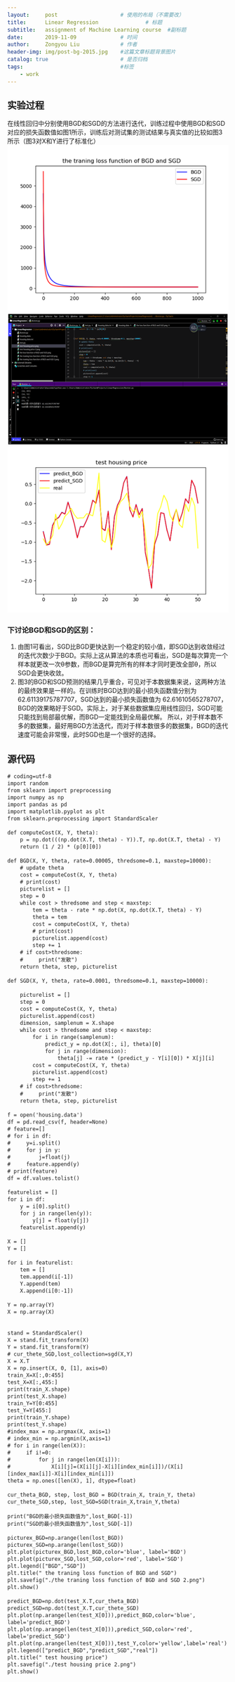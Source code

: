 ```yaml
---
layout:     post                    # 使用的布局（不需要改）
title:      Linear Regression               # 标题 
subtitle:   assignment of Machine Learning course  #副标题
date:       2019-11-09              # 时间
author:     Zongyou Liu             # 作者
header-img: img/post-bg-2015.jpg    #这篇文章标题背景图片
catalog: true                       # 是否归档
tags:                               #标签
    - work
---
```

## 实验过程  
在线性回归中分别使用BGD和SGD的方法进行迭代，训练过程中使用BGD和SGD对应的损失函数值如图1所示，训练后对测试集的测试结果与真实值的比较如图3所示（图3对X和Y进行了标准化） 
![linear1](https://raw.githubusercontent.com/BuleSky233/BuleSky233.github.io/master/img/linear1.png)
![linear2](https://raw.githubusercontent.com/BuleSky233/BuleSky233.github.io/master/img/linear2.png)
![linear3](https://raw.githubusercontent.com/BuleSky233/BuleSky233.github.io/master/img/linear3.png) 
### 下讨论BGD和SGD的区别：
1. 由图1可看出，SGD比BGD更快达到一个稳定的较小值，即SGD达到收敛经过的迭代次数少于BGD。实际上这从算法的本质也可看出，SGD是每次算完一个样本就更改一次θ参数，而BGD是算完所有的样本才同时更改全部θ，所以SGD会更快收敛。 
2. 图3的BGD和SGD预测的结果几乎重合，可见对于本数据集来说，这两种方法的最终效果是一样的。在训练时BGD达到的最小损失函数值分别为62.61139175787707，SGD达到的最小损失函数值为 62.61610565278707，BGD的效果略好于SGD。实际上，对于某些数据集应用线性回归，SGD可能只能找到局部最优解，而BGD一定能找到全局最优解。 
所以，对于样本数不多的数据集，最好用BGD方法迭代，而对于样本数很多的数据集，BGD的迭代速度可能会非常慢，此时SGD也是一个很好的选择。 

## 源代码
```
# coding=utf-8
import random    
from sklearn import preprocessing    
import numpy as np    
import pandas as pd    
import matplotlib.pyplot as plt    
from sklearn.preprocessing import StandardScaler

def computeCost(X, Y, theta):
    p = np.dot(((np.dot(X.T, theta) - Y)).T, np.dot(X.T, theta) - Y)
    return (1 / 2) * (p[0][0])

def BGD(X, Y, theta, rate=0.00005, thredsome=0.1, maxstep=10000):
    # update theta
    cost = computeCost(X, Y, theta)
    # print(cost)
    picturelist = []
    step = 0
    while cost > thredsome and step < maxstep:
        tem = theta - rate * np.dot(X, np.dot(X.T, theta) - Y)
        theta = tem
        cost = computeCost(X, Y, theta)
        # print(cost)
        picturelist.append(cost)
        step += 1
    # if cost>thredsome:
    #     print("发散")
    return theta, step, picturelist

def SGD(X, Y, theta, rate=0.0001, thredsome=0.1, maxstep=10000):

    picturelist = []
    step = 0
    cost = computeCost(X, Y, theta)
    picturelist.append(cost)
    dimension, samplenum = X.shape
    while cost > thredsome and step < maxstep:
        for i in range(samplenum):
            predict_y = np.dot(X[:, i], theta)[0]
            for j in range(dimension):
                theta[j] -= rate * (predict_y - Y[i][0]) * X[j][i]
        cost = computeCost(X, Y, theta)
        picturelist.append(cost)
        step += 1
    # if cost>thredsome:
    #     print("发散")
    return theta, step, picturelist

f = open('housing.data')
df = pd.read_csv(f, header=None)
# feature=[]
# for i in df:
#     y=i.split()
#     for j in y:
#         j=float(j)
#     feature.append(y)
# print(feature)
df = df.values.tolist()

featurelist = []
for i in df:
    y = i[0].split()
    for j in range(len(y)):
        y[j] = float(y[j])
    featurelist.append(y)

X = []
Y = []

for i in featurelist:
    tem = []
    tem.append(i[-1])
    Y.append(tem)
    X.append(i[0:-1])

Y = np.array(Y)
X = np.array(X)


stand = StandardScaler()
X = stand.fit_transform(X)
Y = stand.fit_transform(Y)
# cur_thete_SGD,lost_collection=sgd(X,Y)
X = X.T
X = np.insert(X, 0, [1], axis=0)
train_X=X[:,0:455]
test_X=X[:,455:]
print(train_X.shape)
print(test_X.shape)
train_Y=Y[0:455]
test_Y=Y[455:]
print(train_Y.shape)
print(test_Y.shape)
#index_max = np.argmax(X, axis=1)
# index_min = np.argmin(X,axis=1)
# for i in range(len(X)):
#     if i!=0:
#         for j in range(len(X[i])):
#             X[i][j]=(X[i][j]-X[i][index_min[i]])/(X[i][index_max[i]]-X[i][index_min[i]])
theta = np.ones([len(X), 1], dtype=float)

cur_theta_BGD, step, lost_BGD = BGD(train_X, train_Y, theta)
cur_thete_SGD,step, lost_SGD=SGD(train_X,train_Y,theta)

print("BGD的最小损失函数值为",lost_BGD[-1])
print("SGD的最小损失函数值为",lost_SGD[-1])

picturex_BGD=np.arange(len(lost_BGD))
picturex_SGD=np.arange(len(lost_SGD))
plt.plot(picturex_BGD,lost_BGD,color='blue', label='BGD')
plt.plot(picturex_SGD,lost_SGD,color='red', label='SGD')
plt.legend(["BGD","SGD"])
plt.title(" the traning loss function of BGD and SGD")
plt.savefig("./the traning loss function of BGD and SGD 2.png")
plt.show()

predict_BGD=np.dot(test_X.T,cur_theta_BGD)
predict_SGD=np.dot(test_X.T,cur_thete_SGD)
plt.plot(np.arange(len(test_X[0])),predict_BGD,color='blue', label='predict_BGD')
plt.plot(np.arange(len(test_X[0])),predict_SGD,color='red', label='predict_SGD')
plt.plot(np.arange(len(test_X[0])),test_Y,color='yellow',label='real')
plt.legend(["predict_BGD","predict_SGD","real"])
plt.title(" test housing price")
plt.savefig("./test housing price 2.png")
plt.show()
```
